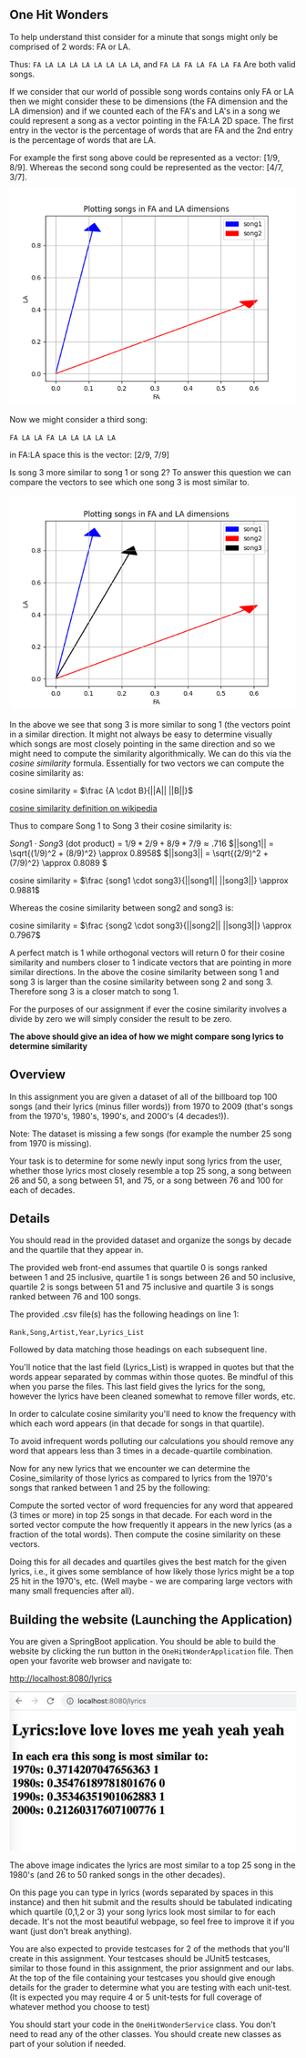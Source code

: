 
## One Hit Wonders

To help understand thist consider for a minute that songs might only be comprised of 2 words: FA or LA.

Thus: `FA LA LA LA LA LA LA LA LA`, and
`FA LA FA LA FA LA FA`
Are both valid songs.

If we consider that our world of possible song words contains only FA or LA then we might consider these to be dimensions (the FA dimension and the LA dimension) and if we counted each of the FA's and LA's in a song we could represent a song as a vector pointing in the FA:LA 2D space. The first entry in the vector is the percentage of words that are FA and the 2nd entry is the percentage of words that are LA.

For example the first song above could be represented as a vector: [1/9, 8/9]. Whereas the second song could be represented as the vector: [4/7, 3/7].

![Songs plotted in FA and LA dimensions](resources/FALAPlot1.png)

Now we might consider a third song:

`FA LA LA FA LA LA LA LA LA`

in FA:LA space this is the vector: [2/9, 7/9]

Is song 3 more similar to song 1 or song 2? To answer this question we can compare the vectors to see which one song 3 is most similar to.

![Songs plotted in FA and LA dimensions](resources/FALAPlot2.png)

In the above we see that song 3 is more similar to song 1 (the vectors point in a similar direction. It might not always be easy to determine visually which songs are most closely pointing in the same direction and so we might need to compute the similarity algorithmically. We can do this via the *cosine similarity* formula. Essentially for two vectors we can compute the cosine similarity as:

cosine similarity = $\frac {A \cdot B}{||A|| ||B||}$

[cosine similarity definition on wikipedia](https://en.wikipedia.org/wiki/Cosine_similarity)

Thus to compare Song 1 to Song 3 their cosine similarity is:

$Song1 \cdot Song3$ (dot product) = $1/9 * 2/9 + 8/9 * 7/9 \approx .716$
$||song1|| = \sqrt{(1/9)^2 + (8/9)^2} \approx 0.8958$
$||song3|| = \sqrt{(2/9)^2 + (7/9)^2} \approx 0.8089 $

cosine similarity = $\frac {song1 \cdot song3}{||song1|| ||song3||}  \approx 0.9881$

Whereas the cosine similarity between song2 and song3 is:

cosine similarity = $\frac {song2 \cdot song3}{||song2|| ||song3||}  \approx 0.7967$

A perfect match is 1 while orthogonal vectors will return 0 for their cosine similarity and numbers closer to 1 indicate vectors that are pointing in more similar directions. In the above the cosine similarity between song 1 and song 3 is larger than the cosine similarity between song 2 and song 3. Therefore song 3 is a closer match to song 1.

For the purposes of our assignment if ever the cosine similarity involves a divide by zero we will simply consider the result to be zero.

**The above should give an idea of how we might compare song lyrics to determine similarity**

## Overview

In this assignment you are given a dataset of all of the billboard top 100 songs (and their lyrics (minus filler words)) from 1970 to 2009 (that's songs from the 1970's, 1980's, 1990's, and 2000's (4 decades!)).

Note: The dataset is missing a few songs (for example the number 25 song from 1970 is missing).

Your task is to determine for some newly input song lyrics from the user, whether those lyrics most closely resemble a top 25 song, a song between 26 and 50, a song between 51, and 75, or a song between 76 and 100 for each of decades.

## Details

You should read in the provided dataset and organize the songs by decade and the quartile that they appear in.

The provided web front-end assumes that quartile 0 is songs ranked between 1 and 25 inclusive, quartile 1 is songs between 26 and 50 inclusive, quartile 2 is songs between 51 and 75 inclusive and quartile 3 is songs ranked between 76 and 100 songs.

The provided .csv file(s) has the following headings on line 1:

`Rank,Song,Artist,Year,Lyrics_List`

Followed by data matching those headings on each subsequent line.

You'll notice that the last field (Lyrics_List) is wrapped in quotes but that the words appear separated by commas within those quotes. Be mindful of this when you parse the files. This last field gives the lyrics for the song, however the lyrics have been cleaned somewhat to remove filler words, etc.

In order to calculate cosine similarity you'll need to know the frequency with which each word appears (in that decade for songs in that quartile).

To avoid infrequent words polluting our calculations you should remove any word that appears less than 3 times in a decade-quartile combination.

Now for any new lyrics that we encounter we can determine the Cosine_similarity of those lyrics as compared to lyrics from the 1970's songs that ranked between 1 and 25 by the following:

Compute the sorted vector of word frequencies for any word that appeared (3 times or more) in top 25 songs in that decade. For each word in the sorted vector compute the how frequently it appears in the new lyrics (as a fraction of the total words). Then compute the cosine similarity on these vectors.

Doing this for all decades and quartiles gives the best match for the given lyrics, i.e., it gives some semblance of how likely those lyrics might be a top 25 hit in the 1970's, etc. (Well maybe - we are comparing large vectors with many small frequencies after all).

## Building the website (Launching the Application)

You are given a SpringBoot application. You should be able to build the website by clicking the run button in the `OneHitWonderApplication` file. Then open your favorite web browser and navigate to:

[http://localhost:8080/lyrics](http://localhost:8080/lyrics)

![lyrics page example](resources/loves_me.png)

The above image indicates the lyrics are most similar to a top 25 song in the 1980's (and 26 to 50 ranked songs in the other decades).

On this page you can type in lyrics (words separated by spaces in this instance) and then hit submit and the results should be tabulated indicating which quartile (0,1,2 or 3) your song lyrics look most similar to for each decade. It's not the most beautiful webpage, so feel free to improve it if you want (just don't break anything).

You are also expected to provide testcases for 2 of the methods that you'll create in this assignment. Your testcases should be JUnit5 testcases, similar to those found in this assignment, the prior assignment and our labs. At the top of the file containing your testcases you should give enough details for the grader to determine what you are testing with each unit-test. (It is expected you may require 4 or 5 unit-tests for full coverage of whatever method you choose to test)

You should start your code in the `OneHitWonderService` class. You don't need to read any of the other classes. You should create new classes as part of your solution if needed.


